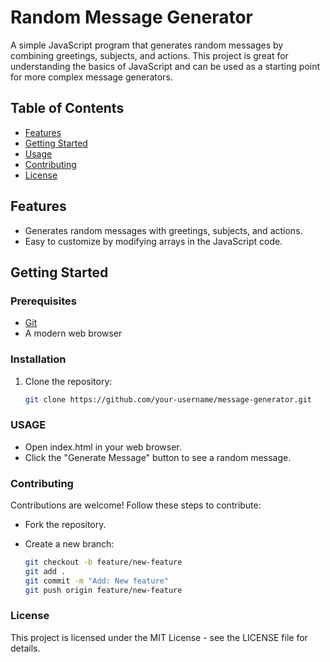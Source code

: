 # Random Message Generator

A simple JavaScript program that generates random messages by combining greetings, subjects, and actions. This project is great for understanding the basics of JavaScript and can be used as a starting point for more complex message generators.

## Table of Contents

- [Features](#features)
- [Getting Started](#getting-started)
- [Usage](#usage)
- [Contributing](#contributing)
- [License](#license)

## Features

- Generates random messages with greetings, subjects, and actions.
- Easy to customize by modifying arrays in the JavaScript code.

## Getting Started

### Prerequisites

- [Git](https://git-scm.com/)
- A modern web browser

### Installation

1. Clone the repository:

   ```bash
   git clone https://github.com/your-username/message-generator.git


### USAGE

- Open index.html in your web browser.
- Click the "Generate Message" button to see a random message.

### Contributing

Contributions are welcome! Follow these steps to contribute:

- Fork the repository.

- Create a new branch:
  
  ```bash
  git checkout -b feature/new-feature
  git add .
  git commit -m "Add: New feature"
  git push origin feature/new-feature

### License

This project is licensed under the MIT License - see the LICENSE file for details.








   
